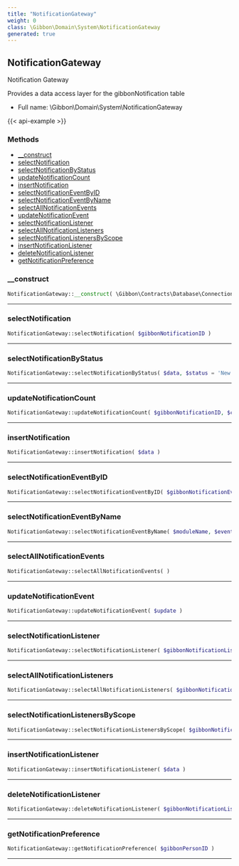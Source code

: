 ```yaml
---
title: "NotificationGateway"
weight: 0
class: \Gibbon\Domain\System\NotificationGateway
generated: true
---
```


## NotificationGateway 

Notification Gateway

Provides a data access layer for the gibbonNotification table

* Full name: \Gibbon\Domain\System\NotificationGateway

{{< api-example >}} 



### Methods

- [__construct](#__construct)
- [selectNotification](#selectnotification)
- [selectNotificationByStatus](#selectnotificationbystatus)
- [updateNotificationCount](#updatenotificationcount)
- [insertNotification](#insertnotification)
- [selectNotificationEventByID](#selectnotificationeventbyid)
- [selectNotificationEventByName](#selectnotificationeventbyname)
- [selectAllNotificationEvents](#selectallnotificationevents)
- [updateNotificationEvent](#updatenotificationevent)
- [selectNotificationListener](#selectnotificationlistener)
- [selectAllNotificationListeners](#selectallnotificationlisteners)
- [selectNotificationListenersByScope](#selectnotificationlistenersbyscope)
- [insertNotificationListener](#insertnotificationlistener)
- [deleteNotificationListener](#deletenotificationlistener)
- [getNotificationPreference](#getnotificationpreference)




### __construct



```php
NotificationGateway::__construct( \Gibbon\Contracts\Database\Connection $pdo )
```









---

### selectNotification



```php
NotificationGateway::selectNotification( $gibbonNotificationID )
```









---

### selectNotificationByStatus



```php
NotificationGateway::selectNotificationByStatus( $data, $status = 'New' )
```









---

### updateNotificationCount



```php
NotificationGateway::updateNotificationCount( $gibbonNotificationID, $count )
```









---

### insertNotification



```php
NotificationGateway::insertNotification( $data )
```









---

### selectNotificationEventByID



```php
NotificationGateway::selectNotificationEventByID( $gibbonNotificationEventID )
```









---

### selectNotificationEventByName



```php
NotificationGateway::selectNotificationEventByName( $moduleName, $event )
```









---

### selectAllNotificationEvents



```php
NotificationGateway::selectAllNotificationEvents( )
```









---

### updateNotificationEvent



```php
NotificationGateway::updateNotificationEvent( $update )
```









---

### selectNotificationListener



```php
NotificationGateway::selectNotificationListener( $gibbonNotificationListenerID )
```









---

### selectAllNotificationListeners



```php
NotificationGateway::selectAllNotificationListeners( $gibbonNotificationEventID, $groupByPerson = true )
```









---

### selectNotificationListenersByScope



```php
NotificationGateway::selectNotificationListenersByScope( $gibbonNotificationEventID, $scopes = array() )
```









---

### insertNotificationListener



```php
NotificationGateway::insertNotificationListener( $data )
```









---

### deleteNotificationListener



```php
NotificationGateway::deleteNotificationListener( $gibbonNotificationListenerID )
```









---

### getNotificationPreference



```php
NotificationGateway::getNotificationPreference( $gibbonPersonID )
```









---

